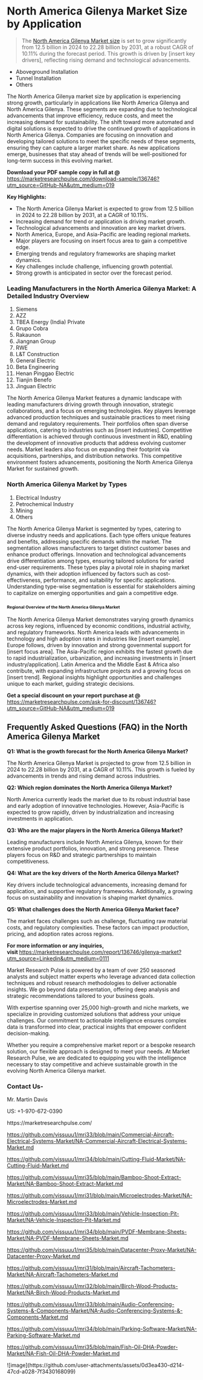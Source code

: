 <h1>North America Gilenya Market&nbsp;Size by Application</h1><blockquote><p>The <a href="https://marketresearchpulse.com/download-sample/136746?utm_source=GitHub-NA&amp;utm_medium=019">North America Gilenya Market size</a> is set to grow significantly from 12.5 billion in 2024 to 22.28 billion by 2031, at a robust CAGR of 10.11% during the forecast period. This growth is driven by [insert key drivers], reflecting rising demand and technological advancements.</p></blockquote><ul><li>Aboveground Installation<li> Tunnel Installation<li> Others</li></ul><p>The North America Gilenya market size by application is experiencing strong growth, particularly in applications like North America Gilenya and North America Gilenya. These segments are expanding due to technological advancements that improve efficiency, reduce costs, and meet the increasing demand for sustainability. The shift toward more automated and digital solutions is expected to drive the continued growth of applications in North America Gilenya. Companies are focusing on innovation and developing tailored solutions to meet the specific needs of these segments, ensuring they can capture a larger market share. As new applications emerge, businesses that stay ahead of trends will be well-positioned for long-term success in this evolving market.</p><p><strong>Download your PDF sample copy in full at @ </strong><a href="https://marketresearchpulse.com/download-sample/136746?utm_source=GitHub-NA&amp;utm_medium=019">https://marketresearchpulse.com/download-sample/136746?utm_source=GitHub-NA&amp;utm_medium=019</a></p><p><strong>Key Highlights: </strong></p><ul><li>The North America Gilenya Market is expected to grow from 12.5 billion in 2024 to 22.28 billion by 2031, at a CAGR of 10.11%.</li><li>Increasing demand for trend or application is driving market growth.</li><li>Technological advancements and innovation are key market drivers.</li><li>North America, Europe, and Asia-Pacific are leading regional markets.</li><li>Major players are focusing on insert focus area to gain a competitive edge.</li><li>Emerging trends and regulatory frameworks are shaping market dynamics.</li><li>Key challenges include challenge, influencing growth potential.</li><li>Strong growth is anticipated in sector over the forecast period.</li></ul><h3>Leading Manufacturers in the North America Gilenya Market: A Detailed Industry Overview</h3><ol><li>Siemens</li><li>AZZ</li><li>TBEA Energy (India) Private</li><li>Grupo Cobra</li><li>Rakaunon</li><li>Jiangnan Group</li><li>RWE</li><li>L&T Construction</li><li>General Electric</li><li>Beta Engineering</li><li>Henan Pinggao Electric</li><li>Tianjin Benefo</li><li>Jinguan Electric</li></ol><div class="flex max-w-full flex-col flex-grow"><div class="min-h-8 text-message flex w-full flex-col items-end gap-2 whitespace-normal break-words [.text-message+&amp;]:mt-5" dir="auto" data-message-author-role="assistant" data-message-id="fd8432e4-4910-450d-b182-61b7bfb0a01f" data-message-model-slug="gpt-4o"><div class="flex w-full flex-col gap-1 empty:hidden first:pt-[3px]"><div class="markdown prose w-full break-words dark:prose-invert light"><p>The North America Gilenya Market features a dynamic landscape with leading manufacturers driving growth through innovation, strategic collaborations, and a focus on emerging technologies. Key players leverage advanced production techniques and sustainable practices to meet rising demand and regulatory requirements. Their portfolios often span diverse applications, catering to industries such as [insert industries]. Competitive differentiation is achieved through continuous investment in R&amp;D, enabling the development of innovative products that address evolving customer needs. Market leaders also focus on expanding their footprint via acquisitions, partnerships, and distribution networks. This competitive environment fosters advancements, positioning the North America Gilenya Market for sustained growth.</p></div></div></div></div><h3>North America Gilenya Market by Types</h3><ol><li>Electrical Industry<li> Petrochemical Industry<li> Mining<li> Others</li></ol><div class="flex max-w-full flex-col flex-grow"><div class="min-h-8 text-message flex w-full flex-col items-end gap-2 whitespace-normal break-words [.text-message+&amp;]:mt-5" dir="auto" data-message-author-role="assistant" data-message-id="084470be-0bb7-4664-bddf-5156b4f41249" data-message-model-slug="gpt-4o-mini"><div class="flex w-full flex-col gap-1 empty:hidden first:pt-[3px]"><div class="markdown prose w-full break-words dark:prose-invert light"><p>The North America Gilenya Market is segmented by types, catering to diverse industry needs and applications. Each type offers unique features and benefits, addressing specific demands within the market. The segmentation allows manufacturers to target distinct customer bases and enhance product offerings. Innovation and technological advancements drive differentiation among types, ensuring tailored solutions for varied end-user requirements. These types play a pivotal role in shaping market dynamics, with their adoption influenced by factors such as cost-effectiveness, performance, and suitability for specific applications. Understanding type-wise segmentation is essential for stakeholders aiming to capitalize on emerging opportunities and gain a competitive edge.</p></div></div></div></div><h3><span style="font-size: 11px;">Regional Overview of the North America Gilenya Market</span></h3><div class="flex max-w-full flex-col flex-grow"><div class="min-h-8 text-message flex w-full flex-col items-end gap-2 whitespace-normal break-words [.text-message+&amp;]:mt-5" dir="auto" data-message-author-role="assistant" data-message-id="e9038762-ce64-4e30-91c9-9bd413514231" data-message-model-slug="gpt-4o-mini"><div class="flex w-full flex-col gap-1 empty:hidden first:pt-[3px]"><div class="markdown prose w-full break-words dark:prose-invert light"><p>The North America Gilenya Market demonstrates varying growth dynamics across key regions, influenced by economic conditions, industrial activity, and regulatory frameworks. North America leads with advancements in technology and high adoption rates in industries like [insert example]. Europe follows, driven by innovation and strong governmental support for [insert focus area]. The Asia-Pacific region exhibits the fastest growth due to rapid industrialization, urbanization, and increasing investments in [insert industry/application]. Latin America and the Middle East &amp; Africa also contribute, with expanding infrastructure projects and a growing focus on [insert trend]. Regional insights highlight opportunities and challenges unique to each market, guiding strategic decisions.</p></div></div></div></div><p><strong>Get a special discount on your report purchase at @ </strong><a href="https://marketresearchpulse.com/ask-for-discount/136746?utm_source=GitHub-NA&amp;utm_medium=019">https://marketresearchpulse.com/ask-for-discount/136746?utm_source=GitHub-NA&amp;utm_medium=019</a></p><h2>Frequently Asked Questions (FAQ) in the North America Gilenya Market</h2><p><strong>Q1: What is the growth forecast for the North America Gilenya Market?</strong></p><p>The North America Gilenya Market is projected to grow from 12.5 billion in 2024 to 22.28 billion by 2031, at a CAGR of 10.11%. This growth is fueled by advancements in trends and rising demand across industries.</p><p><strong>Q2: Which region dominates the North America Gilenya Market?</strong></p><p>North America currently leads the market due to its robust industrial base and early adoption of innovative technologies. However, Asia-Pacific is expected to grow rapidly, driven by industrialization and increasing investments in application.</p><p><strong>Q3: Who are the major players in the North America Gilenya Market?</strong></p><p>Leading manufacturers include North America Gilenya, known for their extensive product portfolios, innovation, and strong presence. These players focus on R&amp;D and strategic partnerships to maintain competitiveness.</p><p><strong>Q4: What are the key drivers of the North America Gilenya Market?</strong></p><p>Key drivers include technological advancements, increasing demand for application, and supportive regulatory frameworks. Additionally, a growing focus on sustainability and innovation is shaping market dynamics.</p><p><strong>Q5: What challenges does the North America Gilenya Market face?</strong></p><p>The market faces challenges such as challenge, fluctuating raw material costs, and regulatory complexities. These factors can impact production, pricing, and adoption rates across regions.</p><p><strong>For more information or any inquiries, visit&nbsp;</strong><a href="https://marketresearchpulse.com/report/136746/gilenya-market?utm_source=Linkedin&utm_medium=0111">https://marketresearchpulse.com/report/136746/gilenya-market?utm_source=Linkedin&utm_medium=0111</a></p><p>Market Research Pulse is powered by a team of over 250 seasoned analysts and subject matter experts who leverage advanced data collection techniques and robust research methodologies to deliver actionable insights. We go beyond data presentation, offering deep analysis and strategic recommendations tailored to your business goals.</p><p>With expertise spanning over 25,000 high-growth and niche markets, we specialize in providing customized solutions that address your unique challenges. Our commitment to actionable intelligence ensures complex data is transformed into clear, practical insights that empower confident decision-making.</p><p>Whether you require a comprehensive market report or a bespoke research solution, our flexible approach is designed to meet your needs. At Market Research Pulse, we are dedicated to equipping you with the intelligence necessary to stay competitive and achieve sustainable growth in the evolving North America Gilenya market.</p><h3><strong>Contact Us-</strong></h3><p>Mr. Martin Davis</p><p>US: +1-970-672-0390</p><p>https://marketresearchpulse.com/</p><p><a href="https://github.com/vissuuu1/mri33/blob/main/Commercial-Aircraft-Electrical-Systems-Market/NA-Commercial-Aircraft-Electrical-Systems-Market.md">https://github.com/vissuuu1/mri33/blob/main/Commercial-Aircraft-Electrical-Systems-Market/NA-Commercial-Aircraft-Electrical-Systems-Market.md</a></p><p><a href="https://github.com/vissuuu1/mri34/blob/main/Cutting-Fluid-Market/NA-Cutting-Fluid-Market.md">https://github.com/vissuuu1/mri34/blob/main/Cutting-Fluid-Market/NA-Cutting-Fluid-Market.md</a></p><p><a href="https://github.com/vissuuu1/mri35/blob/main/Bamboo-Shoot-Extract-Market/NA-Bamboo-Shoot-Extract-Market.md">https://github.com/vissuuu1/mri35/blob/main/Bamboo-Shoot-Extract-Market/NA-Bamboo-Shoot-Extract-Market.md</a></p><p><a href="https://github.com/vissuuu1/mri31/blob/main/Microelectrodes-Market/NA-Microelectrodes-Market.md">https://github.com/vissuuu1/mri31/blob/main/Microelectrodes-Market/NA-Microelectrodes-Market.md</a></p><p><a href="https://github.com/vissuuu1/mri33/blob/main/Vehicle-Inspection-Pit-Market/NA-Vehicle-Inspection-Pit-Market.md">https://github.com/vissuuu1/mri33/blob/main/Vehicle-Inspection-Pit-Market/NA-Vehicle-Inspection-Pit-Market.md</a></p><p><a href="https://github.com/vissuuu1/mri34/blob/main/PVDF-Membrane-Sheets-Market/NA-PVDF-Membrane-Sheets-Market.md">https://github.com/vissuuu1/mri34/blob/main/PVDF-Membrane-Sheets-Market/NA-PVDF-Membrane-Sheets-Market.md</a></p><p><a href="https://github.com/vissuuu1/mri35/blob/main/Datacenter-Proxy-Market/NA-Datacenter-Proxy-Market.md">https://github.com/vissuuu1/mri35/blob/main/Datacenter-Proxy-Market/NA-Datacenter-Proxy-Market.md</a></p><p><a href="https://github.com/vissuuu1/mri31/blob/main/Aircraft-Tachometers-Market/NA-Aircraft-Tachometers-Market.md">https://github.com/vissuuu1/mri31/blob/main/Aircraft-Tachometers-Market/NA-Aircraft-Tachometers-Market.md</a></p><p><a href="https://github.com/vissuuu1/mri32/blob/main/Birch-Wood-Products-Market/NA-Birch-Wood-Products-Market.md">https://github.com/vissuuu1/mri32/blob/main/Birch-Wood-Products-Market/NA-Birch-Wood-Products-Market.md</a></p><p><a href="https://github.com/vissuuu1/mri33/blob/main/Audio-Conferencing-Systems-&-Components-Market/NA-Audio-Conferencing-Systems-&-Components-Market.md">https://github.com/vissuuu1/mri33/blob/main/Audio-Conferencing-Systems-&-Components-Market/NA-Audio-Conferencing-Systems-&-Components-Market.md</a></p><p><a href="https://github.com/vissuuu1/mri34/blob/main/Parking-Software-Market/NA-Parking-Software-Market.md">https://github.com/vissuuu1/mri34/blob/main/Parking-Software-Market/NA-Parking-Software-Market.md</a></p><p><a href="https://github.com/vissuuu1/mri35/blob/main/Fish-Oil-DHA-Powder-Market/NA-Fish-Oil-DHA-Powder-Market.md">https://github.com/vissuuu1/mri35/blob/main/Fish-Oil-DHA-Powder-Market/NA-Fish-Oil-DHA-Powder-Market.md</a></p>
![image](https://github.com/user-attachments/assets/0d3ea430-d214-47cd-a028-7f3430168099)
